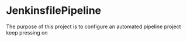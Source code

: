 # JenkinsfilePipeline
The purpose of this project is to configure an automated pipeline project
keep pressing on
